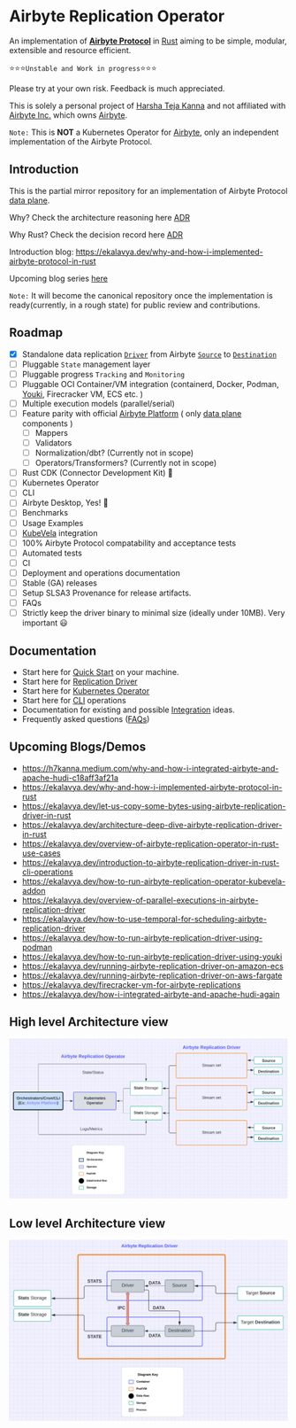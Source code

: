 # Airbyte Replication Operator

An implementation of [**Airbyte Protocol**](https://github.com/airbytehq/airbyte-protocol)
in [Rust](https://www.rust-lang.org/) aiming to be simple, modular, extensible and resource efficient.

:star::star::star:`Unstable and Work in progress`:star::star::star:

Please try at your own risk. Feedback is much appreciated.

This is solely a personal project of [Harsha Teja Kanna](https://www.linkedin.com/in/h7kanna/) and not affiliated
with [Airbyte
Inc.](https://airbyte.com/) which owns [Airbyte](https://github.com/airbytehq).

`Note:` This is **NOT** a Kubernetes Operator for [Airbyte](https://github.com/airbytehq/airbyte-platform), only an
independent implementation of the Airbyte Protocol.

## Introduction

This is the partial mirror repository for an implementation of Airbyte
Protocol [data plane](https://airbyte.com/blog/what-you-missed-at-move-data).

Why? Check the architecture reasoning here [ADR](./adrs/0001-why.md)

Why Rust? Check the decision record here [ADR](./adrs/0002-rust.md)

Introduction blog: https://ekalavya.dev/why-and-how-i-implemented-airbyte-protocol-in-rust

Upcoming blog series [here](#blogsdemos)

`Note:` It will become the canonical repository once the implementation is ready(currently, in a rough state) for public
review and contributions.

## Roadmap

- [x] Standalone data
  replication [`Driver`](https://github.com/airbytehq/airbyte-platform/tree/main/airbyte-container-orchestrator) from
  Airbyte [`Source`](https://docs.airbyte.com/understanding-airbyte/airbyte-protocol-docker#source)
  to [`Destination`](https://docs.airbyte.com/understanding-airbyte/airbyte-protocol-docker#destination)
- [ ] Pluggable `State` management layer
- [ ] Pluggable progress `Tracking` and `Monitoring`
- [ ] Pluggable OCI Container/VM integration (containerd, Docker, Podman, [Youki](https://github.com/containers/youki),
  Firecracker VM, ECS etc. )
- [ ] Multiple execution models (parallel/serial)
- [ ] Feature parity with official [Airbyte Platform](https://github.com/airbytehq/airbyte-platform) (
  only [data plane](https://airbyte.com/blog/what-you-missed-at-move-data) components )
  - [ ] Mappers
  - [ ] Validators
  - [ ] Normalization/dbt? (Currently not in scope)
  - [ ] Operators/Transformers? (Currently not in scope)
- [ ] Rust CDK (Connector Development Kit) :rocket:
- [ ] Kubernetes Operator
- [ ] CLI
- [ ] Airbyte Desktop, Yes! :rocket:
- [ ] Benchmarks
- [ ] Usage Examples
- [ ] [KubeVela](https://kubevela.io/) integration
- [ ] 100% Airbyte Protocol compatability and acceptance tests
- [ ] Automated tests
- [ ] CI
- [ ] Deployment and operations documentation
- [ ] Stable (GA) releases
- [ ] Setup SLSA3 Provenance for release artifacts.
- [ ] FAQs
- [ ] Strictly keep the driver binary to minimal size (ideally under 10MB). Very important :smiley:

## Documentation

- Start here for [Quick Start](./docs/Quickstart.md) on your machine.
- Start here for [Replication Driver](./docs/Driver.md)
- Start here for [Kubernetes Operator](./docs/Operator.md)
- Start here for [CLI](./docs/CLI.md) operations
- Documentation for existing and possible [Integration](./docs/Integrations.md) ideas.
- Frequently asked questions ([FAQs](./docs/FAQ.md))

## Upcoming Blogs/Demos

- https://h7kanna.medium.com/why-and-how-i-integrated-airbyte-and-apache-hudi-c18aff3af21a
- https://ekalavya.dev/why-and-how-i-implemented-airbyte-protocol-in-rust
- https://ekalavya.dev/let-us-copy-some-bytes-using-airbyte-replication-driver-in-rust
- https://ekalavya.dev/architecture-deep-dive-airbyte-replication-driver-in-rust
- https://ekalavya.dev/overview-of-airbyte-replication-operator-in-rust-use-cases
- https://ekalavya.dev/introduction-to-airbyte-replication-driver-in-rust-cli-operations
- https://ekalavya.dev/how-to-run-airbyte-replication-operator-kubevela-addon
- https://ekalavya.dev/overview-of-parallel-executions-in-airbyte-replication-driver
- https://ekalavya.dev/how-to-use-temporal-for-scheduling-airbyte-replication-driver
- https://ekalavya.dev/how-to-run-airbyte-replication-driver-using-podman
- https://ekalavya.dev/how-to-run-airbyte-replication-driver-using-youki
- https://ekalavya.dev/running-airbyte-replication-driver-on-amazon-ecs
- https://ekalavya.dev/running-airbyte-replication-driver-on-aws-fargate
- https://ekalavya.dev/firecracker-vm-for-airbyte-replications
- https://ekalavya.dev/how-i-integrated-airbyte-and-apache-hudi-again

## High level Architecture view

![Airbyte Replication Operator](./docs/assets/airbyte_replication_operator.png)

## Low level Architecture view

![Airbyte Replication Driver](./docs/assets/airbyte_replication_driver.png)




